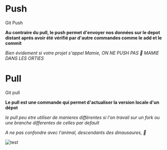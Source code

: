 # Push
 	
Git Push
	
**Au contraire du pull, le push permet d'envoyer nos données sur le depot distant aprés avoir été vérifié par d'autre commandes comme le add et le commit**

_Bien évidement si votre projet s'appel Mamie, ON NE PUSH PAS :older_woman: MAMIE DANS LES ORTIES_



# Pull 

Git pull 

**Le pull est une commande qui permet d'actualiser la version locale d'un dépot**

_le pull peu etre utiliser de manieres différentes si l'on travail sur un fork ou une branche differentes de celles par default_

_A ne pas confondre avec l'animal, descendants des dinausaures, :dragon_face:_

![test](https://raw.githubusercontent.com/femknight/clone/main/images/IMG_0097.jpg)
